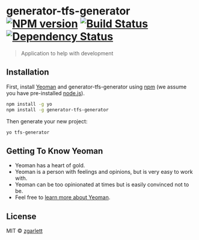 # generator-tfs-generator [![NPM version][npm-image]][npm-url] [![Build Status][travis-image]][travis-url] [![Dependency Status][daviddm-image]][daviddm-url]
> Application to help with development

## Installation

First, install [Yeoman](http://yeoman.io) and generator-tfs-generator using [npm](https://www.npmjs.com/) (we assume you have pre-installed [node.js](https://nodejs.org/)).

```bash
npm install -g yo
npm install -g generator-tfs-generator
```

Then generate your new project:

```bash
yo tfs-generator
```

## Getting To Know Yeoman

 * Yeoman has a heart of gold.
 * Yeoman is a person with feelings and opinions, but is very easy to work with.
 * Yeoman can be too opinionated at times but is easily convinced not to be.
 * Feel free to [learn more about Yeoman](http://yeoman.io/).

## License

MIT © [zgarlett](n/a)


[npm-image]: https://badge.fury.io/js/generator-tfs-generator.svg
[npm-url]: https://npmjs.org/package/generator-tfs-generator
[travis-image]: https://travis-ci.com/zgarlett/generator-tfs-generator.svg?branch=master
[travis-url]: https://travis-ci.com/zgarlett/generator-tfs-generator
[daviddm-image]: https://david-dm.org/zgarlett/generator-tfs-generator.svg?theme=shields.io
[daviddm-url]: https://david-dm.org/zgarlett/generator-tfs-generator
